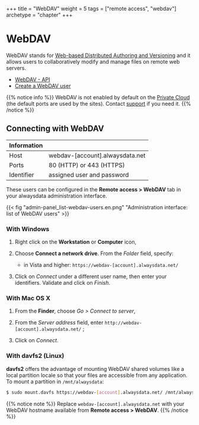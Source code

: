 +++
title = "WebDAV"
weight = 5
tags = ["remote access", "webdav"]
archetype = "chapter"
+++

# WebDAV

WebDAV stands for [Web-based Distributed Authoring and Versioning](http://www.webdav.org/) and it allows users to collaboratively modify and manage files on remote web servers.

- [WebDAV - API](https://api.alwaysdata.com/v1/webdav/doc/)
- [Create a WebDAV user](create-a-webdav-user)

{{% notice info %}}
WebDAV is not enabled by default on the [Private Cloud](accounts/billing/private-cloud-prices) (the default ports are used by the sites). Contact [support](https://admin.alwaysdata.com/support/add/) if you need it.
{{% /notice %}}

## Connecting with WebDAV

|Information||
|--- |--- |
|Host|webdav-[account].alwaysdata.net|
|Ports|80 (HTTP) or 443 (HTTPS)|
|Identifier|assigned user and password|

These users can be configured in the **Remote access > WebDAV** tab in your alwaysdata administration interface.

{{< fig "admin-panel_list-webdav-users.en.png" "Administration interface: list of WebDAV users" >}}

### With Windows

1.  Right click on the **Workstation** or **Computer** icon,

2.  Choose **Connect a network drive**. From the *Folder* field, specify:
    - in Vista and higher: `https://webdav-[account].alwaysdata.net/`

3.  Click on *Connect* under a different user name, then enter your identifiers. Validate and click on *Finish*.

### With Mac OS X

1.  From the **Finder**, choose *Go > Connect to server*,

2.  From the *Server address* field, enter `http://webdav-[account].alwaysdata.net/` ;

3.  Click on *Connect*.

### With davfs2 (Linux)

**davfs2** offers the advantage of mounting WebDAV shared volumes like a local partition locale so that your files are accessible from any application. To mount a partition in `/mnt/alwaysdata`:

```sh
$ sudo mount.davfs https://webdav-[account].alwaysdata.net/ /mnt/alwaysdata
```

{{% notice note %}}
Replace `webdav-[account].alwaysdata.net` with your WebDAV hostname available from **Remote access > WebDAV**.
{{% /notice %}}
